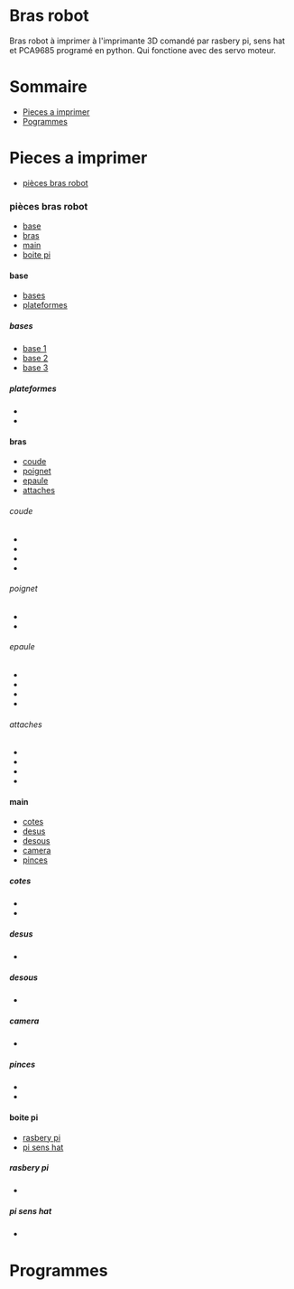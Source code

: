 Bras robot
==========

Bras robot à imprimer à l'imprimante 3D comandé par rasbery pi, sens hat et PCA9685 programé en python. Qui fonctione avec des
servo moteur.


Sommaire
========

  + [Pieces a imprimer](#pieces-a-imprimer)
  + [Pogrammes](#programmes)


Pieces a imprimer
=================

+ [pièces bras robot](#pièces-bras-robot)


### pièces bras robot 

+ [base](#base)
+ [bras](#bras)
+ [main](#main)
+ [boite pi](#boite-pi)

#### base

+ [bases](#bases)
+ [plateformes](#plateformes)

##### bases

+ [base 1](base_bras_robot_1_(x1).stl)
+ [base 2](base_bras_robot_2_(x1).stl)
+ [base 3](base_bras_robot_3_(x1).stl)

##### plateformes

+ []()
+ []()


#### bras

+ [coude](#coude)
+ [poignet](#poignet)
+ [epaule](#epaule)
+ [attaches](#attaches)

###### coude

+ []()
+ []()
+ []()
+ []()

###### poignet

+ []()
+ []()

###### epaule

+ []()
+ []()
+ []()
+ []()

###### attaches

+ []()
+ []()
+ []()
+ []()


#### main

+ [cotes](#cotes)
+ [desus](#desus)
+ [desous](#desous)
+ [camera](#camera)
+ [pinces](#pinces)

##### cotes

+ []()
+ []()

##### desus

+ []()

##### desous

+ []()

##### camera

+ []()

##### pinces

+ []()
+ []()


#### boite pi

+ [rasbery pi](#rasbery-pi)
+ [pi sens hat](#pi-sens-hat)

##### rasbery pi
+ []()
##### pi sens hat
+ []()


Programmes
==========
